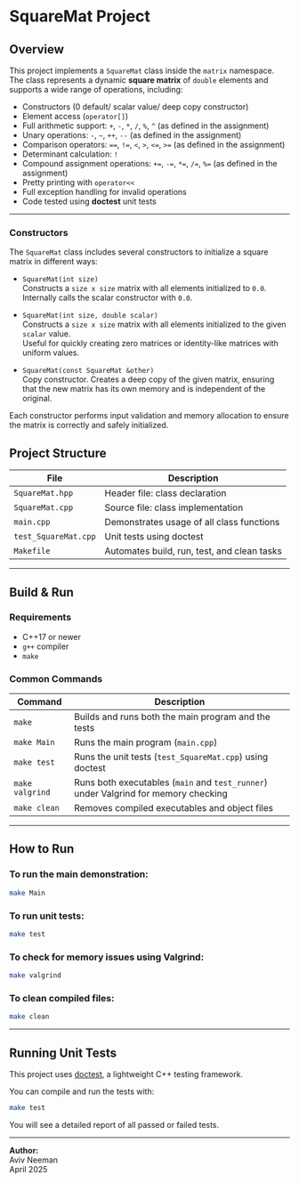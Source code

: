 # SquareMat Project

## Overview
This project implements a `SquareMat` class inside the `matrix` namespace.  
The class represents a dynamic **square matrix** of `double` elements and supports a wide range of operations, including:

- Constructors (0 default/ scalar value/ deep copy constructor)
- Element access (`operator[]`)
- Full arithmetic support: `+`, `-`, `*`, `/`, `%`, `^` (as defined in the assignment)
- Unary operations: `-`, `~`, `++`, `--` (as defined in the assignment)
- Comparison operators: `==`, `!=`, `<`, `>`, `<=`, `>=` (as defined in the assignment)
- Determinant calculation: `!`
- Compound assignment operations: `+=`, `-=`, `*=`, `/=`, `%=`  (as defined in the assignment)
- Pretty printing with `operator<<`
- Full exception handling for invalid operations
- Code tested using **doctest** unit tests

---

### Constructors

The `SquareMat` class includes several constructors to initialize a square matrix in different ways:

- `SquareMat(int size)`  
  Constructs a `size x size` matrix with all elements initialized to `0.0`.  
  Internally calls the scalar constructor with `0.0`.

- `SquareMat(int size, double scalar)`  
  Constructs a `size x size` matrix with all elements initialized to the given `scalar` value.  
  Useful for quickly creating zero matrices or identity-like matrices with uniform values.

- `SquareMat(const SquareMat &other)`  
  Copy constructor. Creates a deep copy of the given matrix, ensuring that the new matrix has its own memory and is independent of the original.

Each constructor performs input validation and memory allocation to ensure the matrix is correctly and safely initialized.


## Project Structure

| File                  | Description                                  |
|------------------------|----------------------------------------------|
| `SquareMat.hpp`        | Header file: class declaration               |
| `SquareMat.cpp`        | Source file: class implementation            |
| `main.cpp`             | Demonstrates usage of all class functions    |
| `test_SquareMat.cpp`   | Unit tests using doctest                     |
| `Makefile`             | Automates build, run, test, and clean tasks  |

---

## Build & Run

### Requirements
- C++17 or newer
- `g++` compiler
- `make`

### Common Commands

| Command            | Description                                                 |
|--------------------|-------------------------------------------------------------|
| `make`             | Builds and runs both the main program and the tests         |
| `make Main`        | Runs the main program (`main.cpp`)                          |
| `make test`        | Runs the unit tests (`test_SquareMat.cpp`) using doctest    |
| `make valgrind`    | Runs both executables (`main` and `test_runner`) under Valgrind for memory checking |
| `make clean`       | Removes compiled executables and object files               |

---

## How to Run

### To run the main demonstration:
```bash
make Main
```

### To run unit tests:
```bash
make test
```

### To check for memory issues using Valgrind:
```bash
make valgrind
```

### To clean compiled files:
```bash
make clean
```

---

## Running Unit Tests

This project uses [doctest](https://github.com/doctest/doctest), a lightweight C++ testing framework.

You can compile and run the tests with:

```bash
make test
```

You will see a detailed report of all passed or failed tests.

---

**Author:**  
Aviv Neeman  
April 2025

